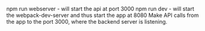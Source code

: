 npm run webserver - will start the api at port 3000
npm run dev - will start the webpack-dev-server and thus start the app at 8080
Make API calls from the app to the port 3000, where the backend server is listening.